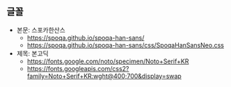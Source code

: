 
## 글꼴

- 본문: 스포카한산스
  * https://spoqa.github.io/spoqa-han-sans/
  * https://spoqa.github.io/spoqa-han-sans/css/SpoqaHanSansNeo.css
- 제목: 본고딕
  * https://fonts.google.com/noto/specimen/Noto+Serif+KR
  * https://fonts.googleapis.com/css2?family=Noto+Serif+KR:wght@400;700&display=swap
